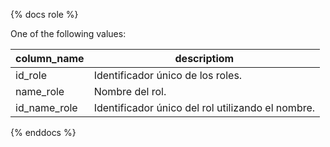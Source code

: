 {% docs role %}

One of the following values:

| column_name  | descriptiom                                       |
| ------------ | ------------------------------------------------- |
| id_role      | Identificador único de los roles.                 |
| name_role | Nombre del rol.                                   |
| id_name_role | Identificador único del rol utilizando el nombre. |

{% enddocs %}
